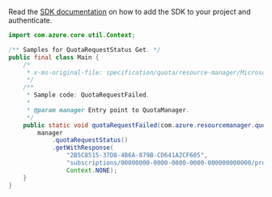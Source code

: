 Read the [SDK documentation](https://github.com/Azure/azure-sdk-for-java/blob/azure-resourcemanager-quota_1.0.0-beta.2/sdk/quota/azure-resourcemanager-quota/README.md) on how to add the SDK to your project and authenticate.

```java
import com.azure.core.util.Context;

/** Samples for QuotaRequestStatus Get. */
public final class Main {
    /*
     * x-ms-original-file: specification/quota/resource-manager/Microsoft.Quota/preview/2021-03-15-preview/examples/getQuotaRequestStatusFailed.json
     */
    /**
     * Sample code: QuotaRequestFailed.
     *
     * @param manager Entry point to QuotaManager.
     */
    public static void quotaRequestFailed(com.azure.resourcemanager.quota.QuotaManager manager) {
        manager
            .quotaRequestStatus()
            .getWithResponse(
                "2B5C8515-37D8-4B6A-879B-CD641A2CF605",
                "subscriptions/00000000-0000-0000-0000-000000000000/providers/Microsoft.Compute/locations/eastus",
                Context.NONE);
    }
}
```
